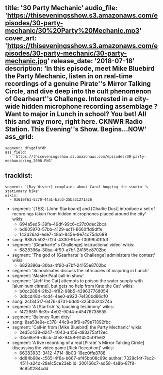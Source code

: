 title: '30 Party Mechanic'
audio_file: 'https://thiseveningsshow.s3.amazonaws.com/episodes/30-party-mechanic/30%20Party%20Mechanic.mp3'
cover_art: 'https://thiseveningsshow.s3.amazonaws.com/episodes/30-party-mechanic/30-party-mechanic.jpg'
release_date: '2018-07-18'
description: 'In this episode, meet Mike Bluebird the Party Mechanic, listen in on real-time recordings of a genuine Pirate''s Mirror Talking Circle, and dive deep into the cult phenomenon of Gearheart''s Challenge. Interested in a city-wide hidden microphone recording assemblage ? Want to major in Lunch in school? You bet! All this and way more, right here. CKNWR Radio Station. This Evening''s Show. Begins...NOW'
ass_grid:
  -
    segment: dfsgdfhfdh
    ass_field:
      - 'https://thiseveningsshow.s3.amazonaws.com/episodes/30-party-mechanic/img_2008.PNG'
tracklist:
  -
    segment: '[Ray Wister] complains about Carol hogging the studio''s stationary bike'
    wikis:
      - 0361ef61-5370-44a1-bab3-25ba31271a26
  -
    segment: '[TES]: [John Starboard] and [Charlie Dust] introduce a set of recordings taken from hidden microphones placed around the city'
    wikis:
      - 694a5ed5-39fa-49df-99c6-c27c0dec2bca
      - bd605970-57bb-4129-ac11-8660ffd9dffe
      - 143d26a3-ede7-48a1-845e-9e74c75dc689
  -
    song: 9887b502-7f2d-4330-91ae-f0099b01ffdf
  -
    segment: '[Gearharte''s Challenge] instructional video'
    wikis:
      - 6828396a-30ba-4f90-a7bf-24155e8702bc
  -
    segment: 'The god of [Gearharte''s Challenge] administers the contest'
    wikis:
      - 6828396a-30ba-4f90-a7bf-24155e8702bc
  -
    segment: 'Schoolmates discuss the intricacies of majoring in Lunch'
  -
    segment: 'Master Paul call-in show'
  -
    segment: '[Jeff the Cat] attempts to poison the water supply with [aluminum citrate], but gets no help from Kate the Cat'
    wikis:
      - b0cc2884-2fb2-4f82-98b5-429637768054
      - 3dbcd48d-4cd4-4ae0-a923-7e130bd86df0
  -
    song: 2cf34517-6476-4731-bdd0-325b0624274a
  -
    segment: 'A [Starfish''s] touching testimony'
    wikis:
      - f47298ff-8e3b-4e02-90d4-e45476738655
  -
    segment: 'Baloney Rum ditty'
  -
    song: 8aa53e9e-c378-44c8-a8f9-a79e71892fbc
  -
    segment: 'Call-in from [Mike Bluebird] the Party Mechanic'
    wikis:
      - 2ed5c438-d247-4043-a456-d83a75bf12ec
      - 03c68e16-dbcb-4fe8-9458-914505f91e62
  -
    segment: 'A live recording of a real [Pirate''s Mirror Talking Circle] discussing the video game [Rick Reception]'
    wikis:
      - 66383933-3412-4714-8b03-19ec0ffe8788
      - dd84b68e-c565-4f8a-b667-af45bb08c69c
author: 7328c14f-7ec2-4511-a24d-29a1c5ce23eb
id: 300166c7-ad58-4a8b-87f8-9c85ff284cdd
